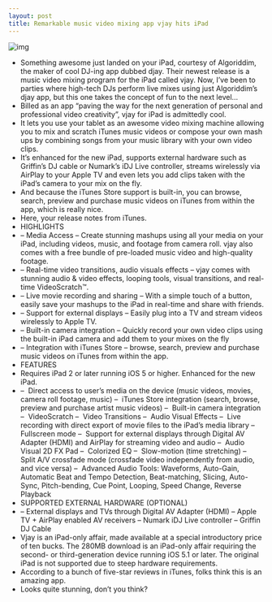 ```yaml
---
layout: post
title: Remarkable music video mixing app vjay hits iPad
---
```

![img](http://media.idownloadblog.com/wp-content/uploads/2012/06/Vjay-for-iPad-teaser.jpg)
* Something awesome just landed on your iPad, courtesy of Algoriddim, the maker of cool DJ-ing app dubbed djay. Their newest release is a music video mixing program for the iPad called vjay. Now, I’ve been to parties where high-tech DJs perform live mixes using just Algoriddim’s djay app, but this one takes the concept of fun to the next level…
* Billed as an app “paving the way for the next generation of personal and professional video creativity”, vjay for iPad is admittedly cool.
* It lets you use your tablet as an awesome video mixing machine allowing you to mix and scratch iTunes music videos or compose your own mash ups by combining songs from your music library with your own video clips.
* It’s enhanced for the new iPad, supports external hardware such as Griffin’s DJ cable or Numark’s iDJ Live controller, streams wirelessly via AirPlay to your Apple TV and even lets you add clips taken with the iPad’s camera to your mix on the fly.
* And because the iTunes Store support is built-in, you can browse, search, preview and purchase music videos on iTunes from within the app, which is really nice.
* Here, your release notes from iTunes.
* HIGHLIGHTS
* – Media Access – Create stunning mashups using all your media on your iPad, including videos, music, and footage from camera roll. vjay also comes with a free bundle of pre-loaded music video and high-quality footage.
* – Real-time video transitions, audio visuals effects – vjay comes with stunning audio & video effects, looping tools, visual transitions, and real-time VideoScratch™.
* – Live movie recording and sharing – With a simple touch of a button, easily save your mashups to the iPad in real-time and share with friends.
* – Support for external displays – Easily plug into a TV and stream videos wirelessly to Apple TV.
* – Built-in camera integration – Quickly record your own video clips using the built-in iPad camera and add them to your mixes on the fly
* – Integration with iTunes Store – browse, search, preview and purchase music videos on iTunes from within the app.
* FEATURES
* Requires iPad 2 or later running iOS 5 or higher. Enhanced for the new iPad.
* –  Direct access to user’s media on the device (music videos, movies, camera roll footage, music) –  iTunes Store integration (search, browse, preview and purchase artist music videos) –  Built-in camera integration –  VideoScratch –  Video Transitions –  Audio Visual Effects –  Live recording with direct export of movie files to the iPad’s media library –  Fullscreen mode –  Support for external displays through Digital AV Adapter (HDMI) and AirPlay for streaming video and audio –  Audio Visual 2D FX Pad –  Colorized EQ –  Slow-motion (time stretching) –  Split A/V crossfade mode (crossfade video independently from audio, and vice versa) –  Advanced Audio Tools: Waveforms, Auto-Gain, Automatic Beat and Tempo Detection, Beat-matching, Slicing, Auto-Sync, Pitch-bending, Cue Point, Looping, Speed Change, Reverse Playback
* SUPPORTED EXTERNAL HARDWARE (OPTIONAL)
* – External displays and TVs through Digital AV Adapter (HDMI) – Apple TV + AirPlay enabled AV receivers – Numark iDJ Live controller – Griffin DJ Cable
* Vjay is an iPad-only affair, made available at a special introductory price of ten bucks. The 280MB download is an iPad-only affair requiring the second- or third-generation device running iOS 5.1 or later. The original iPad is not supported due to steep hardware requirements.
* According to a bunch of five-star reviews in iTunes, folks think this is an amazing app.
* Looks quite stunning, don’t you think?

